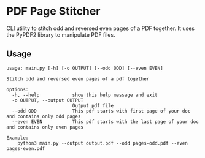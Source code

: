 # PDF Page Stitcher

CLI utility to stitch odd and reversed even pages of a PDF together. It uses the PyPDF2 library to manipulate PDF files.

## Usage
```
usage: main.py [-h] [-o OUTPUT] [--odd ODD] [--even EVEN]

Stitch odd and reversed even pages of a pdf together

options:
  -h, --help            show this help message and exit
  -o OUTPUT, --output OUTPUT
                        Output pdf file
  --odd ODD             This pdf starts with first page of your doc and contains only odd pages
  --even EVEN           This pdf starts with the last page of your doc and contains only even pages

Example:
    python3 main.py --output output.pdf --odd pages-odd.pdf --even pages-even.pdf
```

